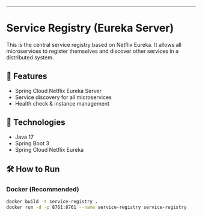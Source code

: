 ---
# Service Registry (Eureka Server)

This is the central service registry based on Netflix Eureka. It allows all microservices to register themselves and discover other services in a distributed system.

## 🧩 Features

- Spring Cloud Netflix Eureka Server
- Service discovery for all microservices
- Health check & instance management

## 🚀 Technologies

- Java 17
- Spring Boot 3
- Spring Cloud Netflix Eureka

## 🛠️ How to Run

### Docker (Recommended)

```bash
docker build -t service-registry .
docker run -d -p 8761:8761 --name service-registry service-registry
